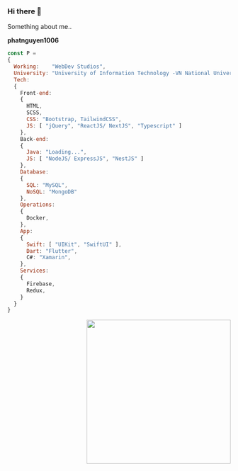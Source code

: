### Hi there 👋

Something about me..

**phatnguyen1006**
```javascript
const P =
{
  Working:    "WebDev Studios",
  University: "University of Information Technology -VN National University Ho Chi Minh City",
  Tech:
  {
    Front-end:
    {
      HTML,
      SCSS,
      CSS: "Bootstrap, TailwindCSS",
      JS: [ "jQuery", "ReactJS/ NextJS", "Typescript" ]
    },
    Back-end:
    {
      Java: "Loading...",
      JS: [ "NodeJS/ ExpressJS", "NestJS" ]
    },
    Database:
    {
      SQL: "MySQL",
      NoSQL: "MongoDB"
    },
    Operations:
    {
      Docker,
    },
    App:
    {
      Swift: [ "UIKit", "SwiftUI" ],
      Dart: "Flutter",
      C#: "Xamarin",
    },
    Services:
    {
      Firebase,
      Redux,
    }
  }
}
```

<!-- [![Top Langs](https://github-readme-stats.vercel.app/api/top-langs/?username=phatnguyen1006&layout=compact)](https://github.com/anuraghazra/github-readme-stats) -->

<!-- <a href="https://www.facebook.com/tsone.ylov">
  <img align="right" src="https://github-readme-stats.vercel.app/api/top-langs/?username=phatnguyen1006&layout=compact&theme=tokyonight" />  
</a> -->

<a href="https://www.facebook.com/tsone.ylov" title="Go to Facebook">
 <img width=325 align="right" src="https://github-readme-stats.vercel.app/api/top-langs/?username=phatnguyen1006&hide=c%23,powershell,Mathematica,Ruby,Objective-C,Objective-C%2b%2b,Cuda&title_color=61dafb&text_color=ffffff&icon_color=61dafb&bg_color=20232a&langs_count=8&layout=compact&border_color=61dafb&hide_border=true" />    </a>


